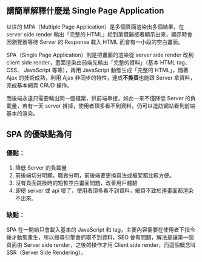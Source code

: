 ## 請簡單解釋什麼是 Single Page Application

以往的 MPA（Multiple Page Application）是多個頁面渲染出多個結果，在 server side render 輸出「完整的 HTML」給到瀏覽器接著顯示出來，顯示時會因瀏覽器等待 Server 的 Response 載入 HTML 而會有一小段的空白畫面。

SPA（Single Page Application）則是把畫面的渲染從 server side render 改到 client side render，畫面渲染由前端先輸出「完整的資料」（基本 HTML tag、 CSS、 JavaScript 等等），再用 JavaScript 動態生成「完整的 HTML」，隨著 Ajax 的技術成熟，利用 Ajax 非同步的特性，達成**不換頁**也能跟 Server 拿資料，完成基本網頁 CRUD 操作。

而後端永遠只需要輸出同一個檔案，供前端串接，如此一來不僅降低 Server 的負載量，若有一天 server 掛掉，使用者頂多看不到資料，仍可以造訪網站看到前端基本的渲染。

## SPA 的優缺點為何

### 優點：

1. 降低 Server 的負載量
2. 前後端切分明顯，職責分明，前後端要更換寫法或框架都比較方便。
3. 沒有頁面跳換時的短暫空白畫面問題，改善用戶體驗
4. 即便 server 或 api 壞了，使用者頂多看不到資料，網頁不致於連畫面都渲染不出來。

### 缺點：

SPA 在一開始只會載入基本的 JavaScript 和 tag，主要內容需要在使用者下指令後才動態產生，所以搜尋引擎會抓取不到資料，SEO 會有問題，解法是讓第一個頁面由 Server side render，之後的操作才用 Client side render，而這個概念叫 SSR（Server Side Rendering）。


